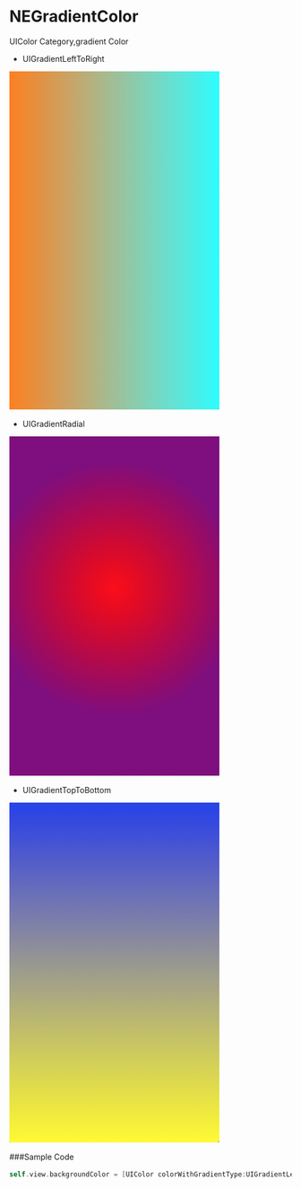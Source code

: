 # NEGradientColor
 UIColor Category,gradient Color


* UIGradientLeftToRight

![example](https://github.com/XieXieZhongxi/NEGradientColor/blob/master/screenshot/UIGradientLeftToRight.png)

* UIGradientRadial

![example](https://github.com/XieXieZhongxi/NEGradientColor/blob/master/screenshot/UIGradientRadial.png)

* UIGradientTopToBottom

![example](https://github.com/XieXieZhongxi/NEGradientColor/blob/master/screenshot/UIGradientTopToBottom.png)


###Sample Code
```objective-c
self.view.backgroundColor = [UIColor colorWithGradientType:UIGradientLeftToRight withFrame:self.view.bounds andColors:@[[UIColor orangeColor],[UIColor cyanColor]]];
```


